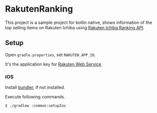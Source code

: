 # RakutenRanking

This project is a sample project for kotlin native, shows information of the top selling items on Rakuten Ichiba using [Rakuten Ichiba Ranking API](https://webservice.rakuten.co.jp/api/ichibaitemranking/).

## Setup

Open `gradle.properties`, set `RAKUTEN_APP_ID`.

It's the application key for [Rakuten Web Service](https://webservice.rakuten.co.jp/guide/).

### iOS

Install [bundler](https://bundler.io/), if not installed.

Execute following commands.

```
$ ./gradlew :common:setupIos
```
